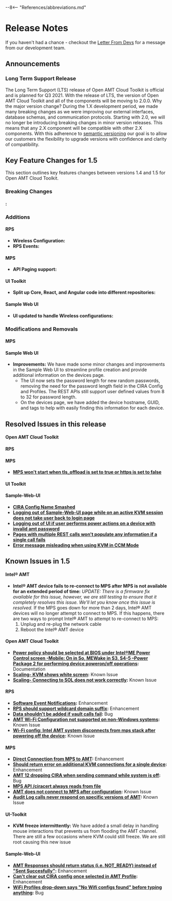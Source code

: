 --8<-- "References/abbreviations.md"
# Release Notes

If you haven't had a chance - checkout the [Letter From Devs](./letter.md) for a message from our development team.

## Announcements
### Long Term Support Release
The Long Term Support (LTS) release of Open AMT Cloud Toolkit is official and is planned for Q3 2021. With the release of LTS, the version of Open AMT Cloud Toolkit and all of the components will be moving to 2.0.0. Why the major version change? During the 1.X development period, we made many breaking changes as we were improving our external interfaces, database schemas, and communication protocols. Starting with 2.0, we will no longer be introducing breaking changes in minor version releases. This means that any 2.X component will be compatible with other 2.X components. With this adherence to [semantic versioning](https://semver.org/) our goal is to allow our customers the flexibility to upgrade versions with confidence and clarity of compatibility.

## Key Feature Changes for 1.5
This section outlines key features changes between versions 1.4 and 1.5 for Open AMT Cloud Toolkit.

### Breaking Changes
#### : 

### Additions
#### RPS
- **Wireless Configuration:** 
- **RPS Events:**
#### MPS
- **API Paging support:**
#### UI Toolkit
- **Split up Core, React, and Angular code into different repositories:** 
#### Sample Web UI
- **UI updated to handle Wireless configurations:**
### Modifications and Removals
#### MPS

#### Sample Web UI
- **Improvements:** We have made some minor changes and improvements in the Sample Web UI to streamline profile creation and provide additional information on the devices page.
    - The UI now sets the password length for new random passwords, removing the need for the password length field in the CIRA Config and Profiles. The REST APIs still support user defined values from 8 to 32 for password length.
    - On the devices page, we have added the device hostname, GUID, and tags to help with easily finding this information for each device.

## Resolved Issues in this release
#### Open AMT Cloud Toolkit
#### RPS
#### MPS
- **[MPS won't start when tls_offload is set to true or https is set to false](https://github.com/open-amt-cloud-toolkit/mps/issues/288)**
#### UI Toolkit
#### Sample-Web-UI
- **[CIRA Config Name Smashed](https://github.com/open-amt-cloud-toolkit/sample-web-ui/issues/278)**
- **[Logging out of Sample-Web-UI page while on an active KVM session does not take user back to login page](https://github.com/open-amt-cloud-toolkit/sample-web-ui/issues/283)**
- **[Logging out of UI if user performs power actions on a device with invalid amt password](https://github.com/open-amt-cloud-toolkit/sample-web-ui/issues/301)**
- **[Pages with multiple REST calls won't populate any information if a single call fails](https://github.com/open-amt-cloud-toolkit/sample-web-ui/issues/333)**
- **[Error message misleading when using KVM in CCM Mode](https://github.com/open-amt-cloud-toolkit/sample-web-ui/issues/362)**

## Known Issues in 1.5
#### Intel&reg; AMT
- **Intel&reg; AMT device fails to re-connect to MPS after MPS is not available for an extended period of time:** *UPDATE: There is a firmware fix available for this issue, however, we are still testing to ensure that it completely resolves this issue.  We'll let you know once this issue is resolved.*  If the MPS goes down for more than 2 days, Intel&reg; AMT devices will no longer attempt to connect to MPS. If this happens, there are two ways to prompt Intel&reg; AMT to attempt to re-connect to MPS:
    1.	Unplug and re-plug the network cable
    2.	Reboot the Intel&reg; AMT device
#### Open AMT Cloud Toolkit
- **[Power policy should be selected at BIOS under Intel®ME Power Control screen -Mobile: On in So, MEWake in S3, S4-5 –Power Package 2 for performing device poweron/off operations](https://github.com/open-amt-cloud-toolkit/open-amt-cloud-toolkit/issues/19):** Documentation
- **[Scaling- KVM shows white screen](https://github.com/open-amt-cloud-toolkit/open-amt-cloud-toolkit/issues/39):** Known Issue
- **[Scaling- Connecting to SOL does not work correctly](https://github.com/open-amt-cloud-toolkit/open-amt-cloud-toolkit/issues/40):** Known Issue
#### RPS
- **[Software Event Notifications](https://github.com/open-amt-cloud-toolkit/rps/issues/9):** Enhancement
- **[RPS should support wildcard domain suffix](https://github.com/open-amt-cloud-toolkit/rps/issues/97):** Enhancement
- **[Data shouldn't be added if vault calls fail](https://github.com/open-amt-cloud-toolkit/rps/issues/254):** Bug
- **[AMT Wi-Fi Configuration not supported on non-Windows systems](https://github.com/open-amt-cloud-toolkit/rps/issues/349):** Known Issue
- **[Wi-Fi config: Intel AMT system disconnects from mps stack after powering off the device](https://github.com/open-amt-cloud-toolkit/rps/issues/350):** Known Issue
#### MPS
- **[Direct Connection from MPS to AMT](https://github.com/open-amt-cloud-toolkit/mps/issues/10):** Enhancement
- **[Should return error on additional KVM connections for a single device](https://github.com/open-amt-cloud-toolkit/mps/issues/104):** Enhancement
- **[AMT 12 dropping CIRA when sending command while system is off](https://github.com/open-amt-cloud-toolkit/mps/issues/196):** Bug
- **[MPS API /ciracert always reads from file](https://github.com/open-amt-cloud-toolkit/mps/issues/294)**
- **[AMT does not connect to MPS after configuration](https://github.com/open-amt-cloud-toolkit/mps/issues/300):** Known Issue
- **[Audit Log calls never respond on specific versions of AMT](https://github.com/open-amt-cloud-toolkit/mps/issues/301):** Known Issue
#### UI-Toolkit
- **KVM freeze intermittently:** We have added a small delay in handling mouse interactions that prevents us from flooding the AMT channel.  There are still a few occasions where KVM could still freeze.  We are still root causing this new issue
#### Sample-Web-UI
- **[AMT Responses should return status (i.e. NOT_READY) instead of "Sent Succesfully"](https://github.com/open-amt-cloud-toolkit/sample-web-ui/issues/276):** Enhancement
- **[Can't clear out CIRA config once selected in AMT Profile](https://github.com/open-amt-cloud-toolkit/sample-web-ui/issues/367):** Enhancement
- **[WiFi Profiles drop-down says "No Wifi configs found" before typing anything](https://github.com/open-amt-cloud-toolkit/sample-web-ui/issues/368):** Bug

